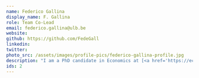 ```yaml
---
name: Federico Gallina
display_name: F. Gallina
role: Team Co-Lead
email: federico.gallina@ulb.be
website:
github: https://github.com/FedeGall
linkedin: 
twitter: 
photo_src: /assets/images/profile-pics/federico-gallina-profile.jpg
description: "I am a PhD candidate in Economics at [<a href='https://ecares.ulb.be/' target='blank'>ECARES</a>, <a href='https://www.ulb.be/' target='blank'>ULB</a>]. My main research interests are in international trade and European policy."
ids: 2
---
```

